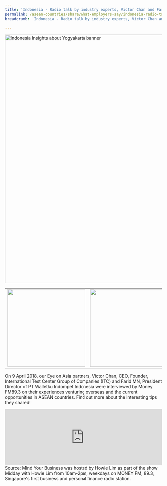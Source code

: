 ```yaml
---
title: 'Indonesia - Radio talk by industry experts, Victor Chan and Farid MN'
permalink: /asean-countries/share/what-employers-say/indonesia-radio-talk-by-industry-experts/
breadcrumb: 'Indonesia - Radio talk by industry experts, Victor Chan and Farid MN'

---
```



<img src="\images\asean-employers\Indonesia-radio-talk.jpg" alt="Indonesia Insights about Yogyakarta banner" style="width:800px;" />

<table>
<tr>
<td>
<a href="\images\asean-employers\Indonesia-radio-talk-1.jpg"><img  src="\images\asean-employers\Indonesia-radio-talk-1.jpg" width="250" /></a>
</td>
<td>
<a href="\images\asean-employers\Indonesia-radio-talk-2.jpg"><img  src="\images\asean-employers\Indonesia-radio-talk-2.jpg" width="250" /></a>
</td>
<td>
<a href="\images\asean-employers\Indonesia-radio-talk-3.jpg"><img  src="\images\asean-employers\Indonesia-radio-talk-3.jpg" width="250" /></a>
</td>
</tr>
</table>

On 9 April 2018, our Eye on Asia partners, Victor Chan, CEO, Founder, International Test Center Group of Companies (ITC) and Farid MN, President Director of PT Walletku Indompet Indonesia were interviewed by Money FM89.3 on their experiences venturing overseas and the current opportunities in ASEAN countries. Find out more about the interesting tips they shared!

<iframe src="https://omny.fm/shows/money-fm-893/mind-your-business-victor-chan-ceo-founder-interna/embed?style=cover" width="100%" height="180" frameborder="0"></iframe>
Source: Mind Your Business was hosted by Howie Lim as part of the show Midday with Howie Lim from 10am-2pm, weekdays on MONEY FM, 89.3, Singapore's first business and personal finance radio station.
